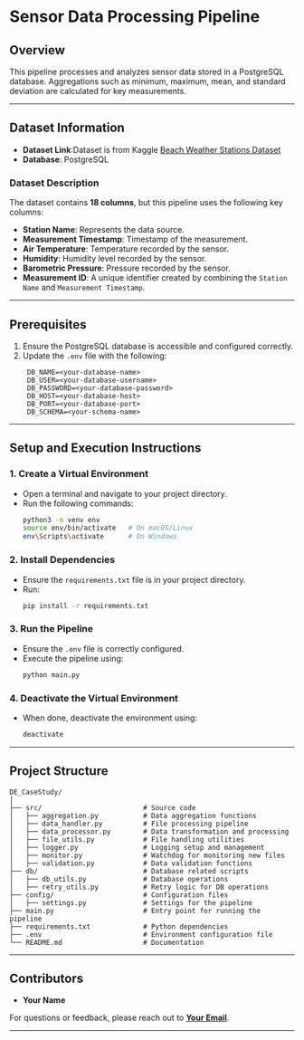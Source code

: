 
# **Sensor Data Processing Pipeline**

## **Overview**
This pipeline processes and analyzes sensor data stored in a PostgreSQL database. Aggregations such as minimum, maximum, mean, and standard deviation are calculated for key measurements.

---

## **Dataset Information**

- **Dataset Link**:Dataset is from Kaggle [Beach Weather Stations Dataset](https://www.kaggle.com/datasets/sanjanchaudhari/beach-weather-stations)  
- **Database**: PostgreSQL  

### **Dataset Description**  
The dataset contains **18 columns**, but this pipeline uses the following key columns:  

- **Station Name**: Represents the data source.  
- **Measurement Timestamp**: Timestamp of the measurement.  
- **Air Temperature**: Temperature recorded by the sensor.  
- **Humidity**: Humidity level recorded by the sensor.  
- **Barometric Pressure**: Pressure recorded by the sensor.  
- **Measurement ID**: A unique identifier created by combining the `Station Name` and `Measurement Timestamp`.  

---

## **Prerequisites**

1. Ensure the PostgreSQL database is accessible and configured correctly.  
2. Update the `.env` file with the following:  
   ```plaintext
    DB_NAME=<your-database-name>
    DB_USER=<your-database-username>
    DB_PASSWORD=<your-database-password>
    DB_HOST=<your-database-host>
    DB_PORT=<your-database-port>
    DB_SCHEMA=<your-schema-name>
   ```

---

## **Setup and Execution Instructions**

### 1. **Create a Virtual Environment**
   - Open a terminal and navigate to your project directory.  
   - Run the following commands:  
     ```bash
     python3 -m venv env
     source env/bin/activate   # On macOS/Linux
     env\Scripts\activate      # On Windows
     ```

### 2. **Install Dependencies**
   - Ensure the `requirements.txt` file is in your project directory.  
   - Run:  
     ```bash
     pip install -r requirements.txt
     ```

### 3. **Run the Pipeline**
   - Ensure the `.env` file is correctly configured.  
   - Execute the pipeline using:  
     ```bash
     python main.py
     ```

### 4. **Deactivate the Virtual Environment**  
   - When done, deactivate the environment using:  
     ```bash
     deactivate
     ```

---

## **Project Structure**

```
DE_CaseStudy/
│
├── src/                         # Source code
│   ├── aggregation.py           # Data aggregation functions
│   ├── data_handler.py          # File processing pipeline
│   ├── data_processor.py        # Data transformation and processing
│   ├── file_utils.py            # File handling utilities
│   ├── logger.py                # Logging setup and management
│   ├── monitor.py               # Watchdog for monitoring new files
│   ├── validation.py            # Data validation functions
├── db/                          # Database related scripts
│   ├── db_utils.py              # Database operations
│   ├── retry_utils.py           # Retry logic for DB operations
├── config/                      # Configuration files
│   ├── settings.py              # Settings for the pipeline
├── main.py                      # Entry point for running the pipeline
├── requirements.txt             # Python dependencies
├── .env                         # Environment configuration file
└── README.md                    # Documentation
```

---

## **Contributors**
- **Your Name**  

For questions or feedback, please reach out to **[Your Email](mailto:swapnalighumkarw@gmail.com)**.

---
